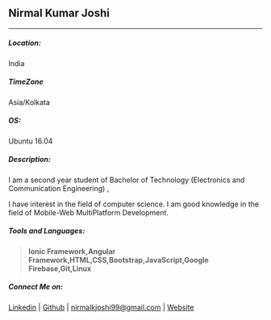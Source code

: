 
## Nirmal Kumar Joshi
***
##### Location: 

India

##### TimeZone

 Asia/Kolkata
 
##### OS:

Ubuntu 16.04

##### Description:

I am a second year student of Bachelor of Technology (Electronics and Communication Engineering) ,

I have interest in the field of computer science. I am good knowledge in the field of Mobile-Web MultiPlatform Development.

##### Tools and Languages:

> **Ionic Framework,Angular Framework,HTML,CSS,Bootstrap,JavaScript,Google Firebase,Git,Linux**

##### Connect Me on:

[Linkedin](https://www.linkedin.com/in/nirmal-kumar-joshi-052120138/) | [Github](https://github.com/NirmalKumarJoshi/) | nirmalkjoshi99@gmail.com | [Website](https://nirmalkumarjoshi03.wordpress.com)
